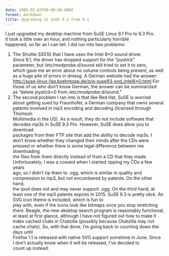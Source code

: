 ```yaml
---
date: 2005-05-03T00:00:00.000Z
format: markdown
title: Upgrading to SuSE 9.3 from 9.1
---
```


I just upgraded my desktop machine from SuSE Linux 9.1 Pro to 9.3 Pro.<br />
It took a little over an hour, and nothing particularly horrible<br />
happened, so far as I can tell.
I did run into two problems:
1. The Shuttle SS51G that I have uses the Intel 8×0 sound driver.<br />
Since 9.1, the driver has dropped support for the “joystick”<br />
parameter, but /etc/modprobe.d/sound still tried to set it to zero,<br />
which gave me an error about no volume controls being present, as well<br />
as a huge pile of errors in dmesg. A German website had the answer:<br />
http://suse-linux-faq.koehntopp.de/q/q-suse93-snd_intel8×0.html
For those of us who don’t know German, the answer can be summarized<br />
as “delete joystick=0 from /etc/modprobe.d/sound.”
2. The second problem I ran into is that like Red Hat, SuSE is worried<br />
about getting sued by Fraunhofer, a German company that owns several<br />
patents involved in mp3 encoding and decoding (licensed through Thomson<br />
Multimedia in the US). As a result, they do not include software that<br />
decodes mp3s in SuSE 9.3 Pro. However, SuSE does allow you to download<br />
packages from their FTP site that add the ability to decode mp3s. I<br />
don’t know whether they changed their minds after the CDs were<br />
pressed or whether there is some legal difference between me downloading<br />
the files from them directly instead of from a CD that they made.<br />
Unfortunately, I was a coward when I started ripping my CDs a few years<br />
ago, so I didn’t rip them to .ogg, which is similar in quality and<br />
compression to mp3, but not encumbered by patents. On the other hand,<br />
the ipod does not and may never support .ogg. On the third hand, at<br />
least one of the mp3 patents expires in 2015.
SuSE 9.3 is pretty slick. An SVG icon theme is included, which is fun to<br />
play with, even if the icons look like bitmaps once you stop stretching<br />
them. Beagle, the new desktop search program is reasonably functional,<br />
at least at first glance, although I have not figured out how to make it<br />
index cached chats in Chatzilla (possibly because Chatzilla may not<br />
cache chats).
So, with that done, I’m going back to counting down the days until<br />
Firefox 1.1 is released with native SVG support sometime in June. Since<br />
I don’t actually know when it will be released, I’ve decided to<br />
count up instead.

